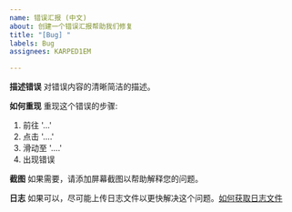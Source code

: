```yaml
---
name: 错误汇报 (中文)
about: 创建一个错误汇报帮助我们修复
title: "[Bug] "
labels: Bug
assignees: KARPED1EM

---
```


**描述错误**
对错误内容的清晰简洁的描述。

**如何重现**
重现这个错误的步骤:
1. 前往 '...'
2. 点击 '....'
3. 滑动至 '....'
4. 出现错误

**截图**
如果需要，请添加屏幕截图以帮助解释您的问题。

**日志**
如果可以，尽可能上传日志文件以更快解决这个问题。[如何获取日志文件](https://tonx.cc/zh/docs/FAQ.html#如何得到日志文件)
